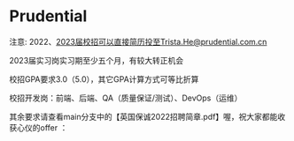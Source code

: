 # Prudential

注意:
2022、2023届校招可以直接简历投至Trista.He@prudential.com.cn

2023届实习岗实习期至少五个月，有较大转正机会

校招GPA要求3.0（5.0），其它GPA计算方式可等比折算

校招开发岗：前端、后端、QA（质量保证/测试）、DevOps（运维）

其余要求请查看main分支中的【英国保诚2022招聘简章.pdf】喔，祝大家都能收获心仪的offer ：
